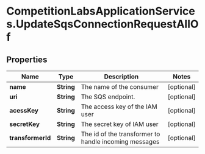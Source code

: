 # CompetitionLabsApplicationServices.UpdateSqsConnectionRequestAllOf

## Properties

Name | Type | Description | Notes
------------ | ------------- | ------------- | -------------
**name** | **String** | The name of the consumer | [optional] 
**uri** | **String** | The SQS endpoint. | [optional] 
**acessKey** | **String** | The access key of the IAM user | [optional] 
**secretKey** | **String** | The secret key of IAM user | [optional] 
**transformerId** | **String** | The id of the transformer to handle incoming messages | [optional] 


